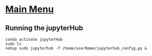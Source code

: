 # [Main Menu](index.html)

## Running the jupyterHub

    conda activate jupyterHub
    sudo ls
    nohup sudo jupyterhub -f /home/userName/jupyterhub_config.py &

    